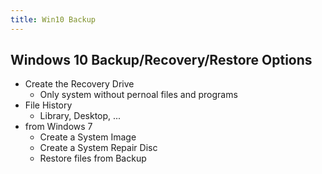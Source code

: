 ```yaml
---
title: Win10 Backup
---
```


## Windows 10 Backup/Recovery/Restore Options

- Create the Recovery Drive
  - Only system without pernoal files and programs
- File History
  - Library, Desktop, ...
- from Windows 7
  - Create a System Image
  - Create a System Repair Disc
  - Restore files from Backup